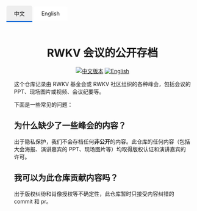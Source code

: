<!-- CSS 模拟选项卡容器，实现中英文版本切换 -->
<div class="tab-container">
  <input type="radio" name="tab" id="tab1" checked>
  <label for="tab1">中文</label>
  <input type="radio" name="tab" id="tab2">
  <label for="tab2">English</label>

  <!-- 中文内容 -->
  <div class="tab-content" id="content1">
<div align="center">
<h1>RWKV 会议的公开存档</h1>

[![中文版本](https://img.shields.io/badge/文档-中文版本-red)](README.zh-CN.md) [![English](https://img.shields.io/badge/Docs-English-blue)](README.md)</p>
</div>

这个仓库记录由 RWKV 基金会或 RWKV 社区组织的各种峰会，包括会议的 PPT、现场图片或视频、会议纪要等。


下面是一些常见的问题：

## 为什么缺少了一些峰会的内容？

出于隐私保护，我们不会存档任何**非公开**的内容。此仓库的任何内容（包括大会海报、演讲嘉宾的 PPT、现场图片等）均取得版权认证和演讲嘉宾的许可。

## 我可以为此仓库贡献内容吗？

出于版权纠纷和肖像授权等不确定性，此仓库暂时只接受内容纠错的 commit 和 pr。
  </div>

  <!-- 英文内容 -->
  <div class="tab-content" id="content2">
<div align="center">
<h1>Public RWKV Summit Archive</h1> 

[![中文版本](https://img.shields.io/badge/文档-中文版本-red)](README.zh-CN.md) [![English](https://img.shields.io/badge/Docs-English-blue)](README.md) </div>

## What does this GitHub repository document?

This repository records summits organized by the RWKV Foundation or the RWKV community, including conference PPTs, Live pictures or videos, conference proceedings, and more.

## Why are some summit content missing?

For privacy reasons, we do not archive any **non-public** content. Any content in this repository (including conference posters, speaker PPTs, images, etc.) is copyrighted and licensed by the speakers.

## Can I contribute to this repository?

Due to the uncertainty of copyright disputes and portrait licenses, this repository only accepts commits and prs for content corrections for the time being.

  </div>
</div>

<style>
.tab-container { position: relative; }
.tab-container input[type="radio"] { display: none; }
.tab-container label {
  display: inline-block;
  padding: 10px 20px;
  background: #fff;
  cursor: pointer;
  border-radius: 5px 5px 0 0;
}
.tab-container input:checked + label {
  background: #eee;
  border-bottom: 3px solid #0366d6;
}
.tab-content {
  display: none;
  padding: 20px;
}
#tab1:checked ~ #content1,
#tab2:checked ~ #content2 { display: block; }
</style>